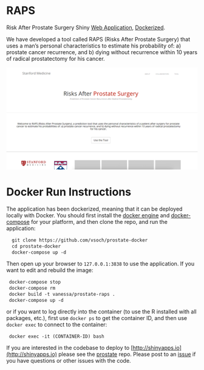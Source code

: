 # RAPS

Risk After Prostate Surgery Shiny [Web Application](http://predict.shinyapps.io/raps), [Dockerized](https://hub.docker.com/r/vanessa/prostate-raps).

We have developed a tool called RAPS (Risks After Prostate Surgery) that uses a man’s personal characteristics to estimate his probability of: a) prostate cancer recurrence, and b) dying without recurrence within 10 years of radical prostatectomy for his cancer.

![raps](img/raps.png)

# Docker Run Instructions

The application has been dockerized, meaning that it can be deployed locally with Docker. You should first install the [docker engine](https://docs.docker.com/engine/installation/) and [docker-compose](https://docs.docker.com/compose/install/) for your platform, and then clone the repo, and run the application:

      git clone https://github.com/vsoch/prostate-docker
      cd prostate-docker
      docker-compose up -d

Then open up your browser to `127.0.0.1:3838` to use the application. If you want to edit and rebuild the image:

     docker-compose stop
     docker-compose rm
     docker build -t vanessa/prostate-raps .
     docker-compose up -d

or if you want to log directly into the container (to use the R installed with all packages, etc.), first use `docker ps` to get the container ID, and then use `docker exec` to connect to the container:

     docker exec -it (CONTAINER-ID) bash


If you are interested in the codebase to deploy to [http://shinyapps.io](http://shinyapps.io) please see the [prostate](https://github.com/vsoch/prostate) repo. Please post to an [issue](http://www.github.com/vsoch/prostate-docker/issues) if you have questions or other issues with the code.
